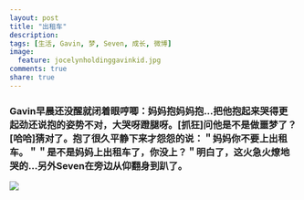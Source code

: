 ```yaml
---
layout: post
title: "出租车"
description: 
tags: [生活, Gavin, 梦, Seven, 成长, 微博]
image:
  feature: jocelynholdinggavinkid.jpg
comments: true
share: true
---
```


### Gavin早晨还没醒就闭着眼哼唧：妈妈抱妈妈抱...把他抱起来哭得更起劲还说抱的姿势不对，大哭呀蹬腿呀。[抓狂]问他是不是做噩梦了？[哈哈]猜对了。抱了很久平静下来才怨怨的说：＂妈妈你不要上出租车。＂＂是不是妈妈上出租车了，你没上？＂明白了，这火急火燎地哭的...另外Seven在旁边从仰翻身到趴了。 ###

![](http://i.imgur.com/4Aszpmz.jpg)